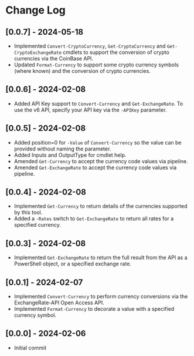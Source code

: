 # Change Log

## [0.0.7] - 2024-05-18

* Implemented `Convert-CryptoCurrency`, `Get-CryptoCurrency` and `Get-CryptoExchangeRate` cmdlets to support the conversion of crypto currencies via the CoinBase API.
* Updated `Format-Currency` to support some crypto currency symbols (where known) and the conversion of crypto currencies.

## [0.0.6] - 2024-02-08

* Added API Key support to `Convert-Currency` and `Get-ExchangeRate`. To use the v6 API, specify your API key via the `-APIKey` parameter.

## [0.0.5] - 2024-02-08

* Added position=0 for `-Value` of `Convert-Currency` so the value can be provided without naming the parameter.
* Added Inputs and OutputType for cmdlet help.
* Amended `Get-Currency` to accept the currency code values via pipeline.
* Amended `Get-ExchangeRate` to accept the currency code values via pipeline.

## [0.0.4] - 2024-02-08

* Implemented `Get-Currency` to return details of the currencies supported by this tool.
* Added a `-Rates` switch to `Get-ExchangeRate` to return all rates for a specified currency.

## [0.0.3] - 2024-02-08

* Implemented `Get-ExchangeRate` to return the full result from the API as a PowerShell object, or a specified exchange rate.

## [0.0.1] - 2024-02-07

* Implemented `Convert-Currency` to perform currency conversions via the ExchangeRate-API Open Access API.
* Implemented `Format-Currency` to decorate a value with a specified currency symbol.

## [0.0.0] - 2024-02-06

* Initial commit
